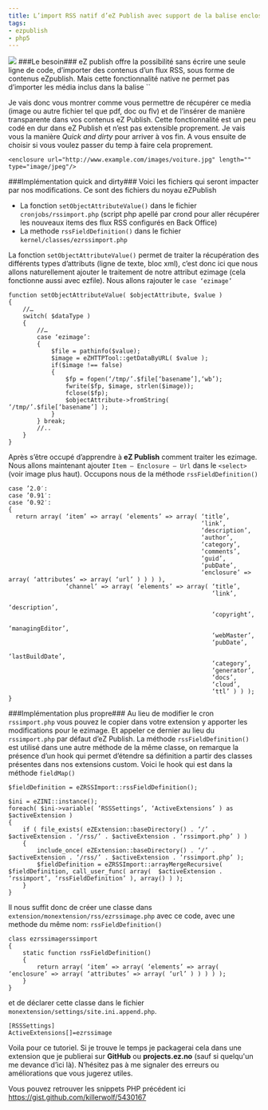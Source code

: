 ```yaml
---
title: L’import RSS natif d’eZ Publish avec support de la balise enclosure
tags:
- ezpublish
- php5
---
```

<img class="thumbnail pull-left" src="/images/post/ezpublish_media_import_rss-150x150.jpg" />
###Le besoin###
eZ publish offre la possibilité sans écrire une seule ligne de code, d’importer des contenus d’un flux RSS, sous forme de contenus eZpublish. Mais cette fonctionnalité native ne permet pas d’importer les média inclus dans la balise `<enclosure>`

Je vais donc vous montrer comme vous permettre de récupérer ce media (image ou autre fichier tel que pdf, doc ou flv) et de l’insérer de manière transparente dans vos contenus eZ Publish.
Cette fonctionnalité est un peu codé en dur dans eZ Publish et n’est pas extensible proprement. Je vais vous la manière *Quick and dirty* pour arriver à vos fin. A vous ensuite de choisir si vous voulez passer du temp à faire cela proprement.

    <enclosure url="http://www.example.com/images/voiture.jpg" length="" type="image/jpeg"/>

###Implémentation quick and dirty###
Voici les fichiers qui seront impacter par nos modifications. Ce sont des fichiers du noyau eZPublish

* La fonction `setObjectAttributeValue()` dans le fichier `cronjobs/rssimport.php` (script php apellé par crond pour aller récupérer les nouveaux items des flux RSS configurés en Back Office)
* La methode `rssFieldDefinition()` dans le fichier `kernel/classes/ezrssimport.php`

La fonction `setObjectAttributeValue()` permet de traiter la récupération des différents types d’attributs (ligne de texte, bloc xml), c’est donc ici que nous allons naturellement ajouter le traitement de notre attribut ezimage (cela fonctionne aussi avec ezfile). Nous allons rajouter le `case ‘ezimage’`

    function setObjectAttributeValue( $objectAttribute, $value )
    {
        //…
        switch( $dataType )
        {
            //…
            case ‘ezimage’:
            {
                $file = pathinfo($value);
                $image = eZHTTPTool::getDataByURL( $value );
                if($image !== false)
                {
                    $fp = fopen(‘/tmp/’.$file[‘basename’],‘wb’);
                    fwrite($fp, $image, strlen($image));
                    fclose($fp);
                    $objectAttribute->fromString( ‘/tmp/’.$file[‘basename’] );
                }
            } break;
            //..
        }
    }

Après s’être occupé d’apprendre à **eZ Publish** comment traiter les ezimage. Nous allons maintenant ajouter `Item – Enclosure – Url` dans le `<select>` (voir image plus haut). Occupons nous de la méthode `rssFieldDefinition()`

    case ’2.0′:
    case ’0.91′:
    case ’0.92′:
    {
      return array( ‘item’ => array( ‘elements’ => array( ‘title’,
                                                          ‘link’,
                                                          ‘description’,
                                                          ‘author’,
                                                          ‘category’,
                                                          ‘comments’,
                                                          ‘guid’,
                                                          ‘pubDate’,
                                                          ‘enclosure’ => array( ‘attributes’ => array( ‘url’ ) ) ) ),
                    ‘channel’ => array( ‘elements’ => array( ‘title’,
                                                             ‘link’,
                                                             ‘description’,
                                                             ‘copyright’,
                                                             ‘managingEditor’,
                                                             ‘webMaster’,
                                                             ‘pubDate’,
                                                             ‘lastBuildDate’,
                                                             ‘category’,
                                                             ‘generator’,
                                                             ‘docs’,
                                                             ‘cloud’,
                                                             ‘ttl’ ) ) );
    }

###Implémentation plus propre###
Au lieu de modifier le cron `rssimport.php` vous pouvez le copier dans votre extension y apporter les modifications pour le ezimage. Et appeler ce dernier au lieu du `rssimport.php` par défaut d’eZ Publish.
La méthode `rssFieldDefinition()` est utilisé dans une autre méthode de la même classe, on remarque la présence d’un hook qui permet d’étendre sa définition a partir des classes présentes dans nos extensions custom.
Voici le hook qui est dans la méthode `fieldMap()`

    $fieldDefinition = eZRSSImport::rssFieldDefinition();
     
    $ini = eZINI::instance();
    foreach( $ini->variable( ‘RSSSettings’, ‘ActiveExtensions’ ) as $activeExtension )
    {
        if ( file_exists( eZExtension::baseDirectory() . ‘/’ . $activeExtension . ‘/rss/’ . $activeExtension . ‘rssimport.php’ ) )
        {
            include_once( eZExtension::baseDirectory() . ‘/’ . $activeExtension . ‘/rss/’ . $activeExtension . ‘rssimport.php’ );
            $fieldDefinition = eZRSSImport::arrayMergeRecursive( $fieldDefinition, call_user_func( array(  $activeExtension . ‘rssimport’, ‘rssFieldDefinition’ ), array() ) );
        }
    }

Il nous suffit donc de créer une classe dans `extension/monextension/rss/ezrssimage.php` avec ce code, avec une methode du même nom: `rssFieldDefinition()`

    class ezrssimagerssimport
    {
        static function rssFieldDefinition()
        {
            return array( ‘item’ => array( ‘elements’ => array( ‘enclosure’ => array( ‘attributes’ => array( ‘url’ ) ) ) ) );
        }
    }

et de déclarer cette classe dans le fichier `monextension/settings/site.ini.append.php`.

    [RSSSettings]
    ActiveExtensions[]=ezrssimage
    
Voila pour ce tutoriel. Si je trouve le temps je packagerai cela dans une extension que je publierai sur **GitHub** ou **projects.ez.no** (sauf si quelqu'un me devance d’ici là).
N’hésitez pas à me signaler des erreurs ou améliorations que vous jugerez utiles.

Vous pouvez retrouver les snippets PHP précédent ici https://gist.github.com/killerwolf/5430167